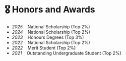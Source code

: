 # 🎖 Honors and Awards
- *2025* &nbsp;&nbsp; National Scholarship (Top 2%)
- *2024* &nbsp;&nbsp; National Scholarship (Top 2%)
- *2023* &nbsp;&nbsp; Honours Degrees (Top 3%)
- *2022* &nbsp;&nbsp; National Scholarship (Top 2%)
- *2022* &nbsp;&nbsp; Merit Student (Top 2%)
- *2021* &nbsp;&nbsp; Outstanding Undergraduate Student (Top 2%)
